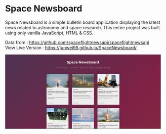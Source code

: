 # Space Newsboard
Space Newsboard is a simple bulletin board application displaying the latest news related to astronomy and space research. This entire project was built using only vanilla JavaScript, HTML & CSS. 

Data from : https://github.com/spaceflightnewsapi/spaceflightnewsapi  
View Live Version : https://junwei99.github.io/SpaceNewsboard/

 ![Space Newsboard](spaceNewsboard.PNG)

